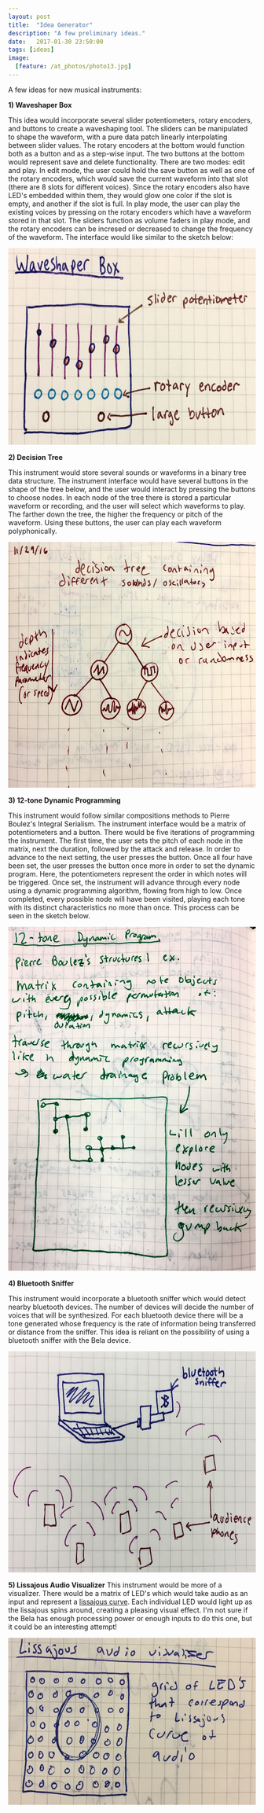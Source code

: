 ```yaml
---
layout: post
title:  "Idea Generator"
description: "A few preliminary ideas."
date:   2017-01-30 23:50:00
tags: [ideas]
image:
  [feature: /at_photos/photo13.jpg]
---
```

A few ideas for new musical instruments:

**1) Waveshaper Box**

This idea would incorporate several slider potentiometers, rotary encoders, and buttons to create a waveshaping tool. The sliders can be manipulated to shape the waveform, with a pure data patch linearly interpolating between slider values. The rotary encoders at the bottom would function both as a button and as a step-wise input. The two buttons at the bottom would represent save and delete functionality.
There are two modes: edit and play. In edit mode, the user could hold the save button as well as one of the rotary encoders, which would save the current waveform into that slot (there are 8 slots for different voices). Since the rotary encoders also have LED's embedded within them, they would glow one color if the slot is empty, and another if the slot is full. In play mode, the user can play the existing voices by pressing on the rotary encoders which have a waveform stored in that slot. The sliders function as volume faders in play mode, and the rotary encoders can be incresed or decreased to change the frequency of the waveform. The interface would like similar to the sketch below:

<img src="/images/sketches/waveshaperSketch.jpg" alt="Waveshaper Sketch" width="600" height="400">


**2) Decision Tree**

This instrument would store several sounds or waveforms in a binary tree data structure. The instrument interface would have several buttons in the shape of the tree below, and the user would interact by pressing the buttons to choose nodes. In each node of the tree there is stored a particular waveform or recording, and the user will select which waveforms to play. The farther down the tree, the higher the frequency or pitch of the waveform. Using these buttons, the user can play each waveform polyphonically.

<img src="/images/sketches/decisionTreeSketch.jpg" alt="Decision Tree Sketch" width="600" height="500">

**3) 12-tone Dynamic Programming**

This instrument would follow similar compositions methods to Pierre Boulez's Integral Serialism. The instrument interface would be a matrix of potentiometers and a button. There would be five iterations of programming the instrument. The first time, the user sets the pitch of each node in the matrix, next the duration, followed by the attack and release. In order to advance to the next setting, the user presses the button. Once all four have been set, the user presses the button once more in order to set the dynamic program. Here, the potentiometers represent the order in which notes will be triggered. Once set, the instrument will advance through every node using a dynamic programming algorithm, flowing from high to low. Once completed, every possible node will have been visited, playing each tone with its distinct characteristics no more than once. This process can be seen in the sketch below.

<img src="/images/sketches/dynamicSketch.jpg" alt="Dynamic Programming Sketch" width="600" height="700">

**4) Bluetooth Sniffer**

This instrument would incorporate a bluetooth sniffer which would detect nearby bluetooth devices. The number of devices will decide the number of voices that will be synthesized. For each bluetooth device there will be a tone generated whose frequency is the rate of information being transferred or distance from the sniffer. This idea is reliant on the possibility of using a bluetooth sniffer with the Bela device.

<img src="/images/sketches/bluetoothSketch.jpg" alt="Bluetooth Sketch" width="600" height="450">

**5) Lissajous Audio Visualizer**
This instrument would be more of a visualizer. There would be a matrix of LED's which would take audio as an input and represent a [lissajous curve](http://2.bp.blogspot.com/-3LHdNGfNq7w/VMMiVK75WyI/AAAAAAAAAhI/ujOdRL5807U/s1600/lissajous.gif). Each individual LED would light up as the lissajous spins around, creating a pleasing visual effect. I'm not sure if the Bela has enough processing power or enough inputs to do this one, but it could be an interesting attempt!

<img src="/images/sketches/lissajousSketch.jpg" alt="Lissajous Sketch" width="600" height="340">

